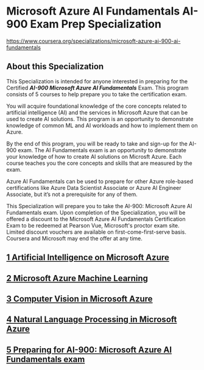 # Microsoft Azure AI Fundamentals AI-900 Exam Prep Specialization

https://www.coursera.org/specializations/microsoft-azure-ai-900-ai-fundamentals

## About this Specialization

This Specialization is intended for anyone interested in preparing for the Certified ***AI-900 Microsoft Azure AI Fundamentals*** Exam. This program consists of 5 courses to help prepare you to take the certification exam.

You will acquire foundational knowledge of the core concepts related to artificial intelligence (AI) and the services in Microsoft Azure that can be used to create AI solutions. This program is an opportunity to demonstrate knowledge of common ML and AI workloads and how to implement them on Azure.

By the end of this program, you will be ready to take and sign-up for the AI-900 exam. The AI Fundamentals exam is an opportunity to demonstrate your knowledge of how to create AI solutions on Microsft Azure. Each course teaches you the core concepts and skills that are measured by the exam.

Azure AI Fundamentals can be used to prepare for other Azure role-based certifications like Azure Data Scientist Associate or Azure AI Engineer Associate, but it’s not a prerequisite for any of them.

This Specialization will prepare you to take the AI-900: Microsoft Azure AI Fundamentals exam. Upon completion of the Specialization, you will be offered a discount to the Microsoft Azure AI Fundamentals Certification Exam to be redeemed at Pearson Vue, Microsoft's proctor exam site. Limited discount vouchers are available on first-come-first-serve basis. Coursera and Microsoft may end the offer at any time.



## [1 Artificial Intelligence on Microsoft Azure](./1_Artificial_Intelligence_on_Microsoft_Azure/READMD.md)

## [2 Microsoft Azure Machine Learning](./2_Microsoft_Azure_Machine_Learning/READMD.md)

## [3 Computer Vision in Microsoft Azure](./3_Computer_Vision_in_Microsoft_Azure/READMD.md)

## [4 Natural Language Processing in Microsoft Azure](./4_Natural_Language_Processing_in_Microsoft_Azure/READMD.md)

## [5 Preparing for AI-900: Microsoft Azure AI Fundamentals exam](./5_Preparing_for_AI-900_Microsoft_Azure_AI_Fundamentals_exam/READMD.md)
